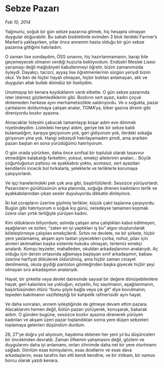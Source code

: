 # Sebze Pazarı

*Feb 10, 2014*

Yağmurlu, soğuk bir gün sebze pazarına gitmek, hiç hesapta olmayan duygular doğurabilir. Bu sabah bisikletimle evimden 3 blok ilerdeki Farmer’s Market’a yaklaşırken, yıllar önce annemin hasta olduğu bir gün sebze pazarına gittiğimi hatırladım.

O zaman lise sondaydım, ÖSS sınavını, hiç hazırlanmamanın, barajı bile geçemeyecek olmanın verdiği huzurla bekliyordum. Endüstri Meslek Lisesi yarışmayı değil mağlubiyeti kabullenmeyi öğretir, bizim zamanımızda öyleydi. Dayakçı, tacizci, ayyaş lise öğretmenlerinin sürgün yeriydi bizim okul. Ve ben de hiçbir hayali olmayan, hiçbir boktan anlamayan, aklı ve duyguları allak bullak dümdüz bir liseliydim.

Unutmayıp bir kenara koyduklarım vardı elbette. O gün sebze pazarında ister istemez gözlemlediklerim gibi. Bozkırın sert ayazı, kadın çoçuk dinlemeden herkese aynı merhametsizlikle saldırıyordu. Ve o soğukta, pazar çantalarını doldurmaya çalışan analar, TOMA’ya, biber gazına direnir gibi direniyordu bozkır ayazına.

Alınacaklar listesini çabucak tamamlayıp koşar adım eve dönmek niyetindeydim. Listedeki herşeyi aldım, geriye tek bir sebze kaldı bulamadığım, karşıya geçiyorum yok, geri gidiyorum yok, ilerdeki sokağa giriyorum yine yok. Hangi sebzeydi hatırlayamadım şimdi, ama ararken pazarı baştan en sona yürüdüğümü hatırlıyorum.

O gün orada yürürken, daha önce sınıfsal bir topluluk olarak tasavvur etmediğim kalabalığı farkettim; yoksul, emekçi ailelerinin anaları… Büyük çoğunluğunun paltosu ve ayakkabısı yoktu, acımasız, sert ayazdan kendilerini incecik bol hırkalarla, yeleklerle ve terliklerle korumaya çalışıyorlardı.

Ve işçi hanelerindeki pek çok ana gibi, başörtülülerdi. Sessizce yürüyorlardı. Pazarcıların gürültüsünün arka planında, soğuğa direnen kadınların terlik ve ayakkabılarından çıkan sesler duyuluyordu dikkatle dinleyince.

İki kat çorapların üzerine giyilmiş terlikler, küçük çakıl taşlarına çarpıyordu. Bugün gibi hatırlıyorum o soğuk kış günü, neredeyse tamamen kopmak üzere olan yırtık terliğiyle yürüyen kadını.

Kim olduklarını biliyordum; aslında çalışan ama çalıştıkları kabul edilmeyen, aşağılanan ve ezilen, “zaten en iyi yaptıkları iş bu” algısı oluşturularak köleleştirmeye çalışılan emekçilerdi. Sırtını ne devlete, ne bir şirkete, hiçbir yere yaslamamış, akşam aynı tastan yiyecekleri çorba, nohut, pilav için alınteri akıtmaktan başka sistemle hukuku olmayan, tertemiz emekçi analardı. Komşu teyzeler, mahalleden, okuldan arkadaşlarımın analarıydı. Aç olduğu için dersin ortasında ağlamaya başlayan sınıf arkadaşımın, babası üzerine harfiyat dökülerek öldürülmüş, ama hiçbir zaman cinayet denilmemiş, okula giydiği pantolon gömleğinden başka giyecek hiçbir şeyi olmayan sıra arkadaşımın analarıydı.

Hayat, bir şirkette veya devlet dairesinde sayısal bir değere dönüşebilenlere hayat; geri kalanlara ise yokluğun, eziyetin, hiç sayılmanın, aşağılanmanın, başörtüsünden ötürü “bunu şöyle bağla veya çık git” diye kovulmanın, tepeden bakılmanın vazifeleştiği bir kahpelik rafinerisidir aynı hayat.

Ve daha sonraları, annem iyileştiğinde de gitmeye devam ettim pazara. Alacaklarımı hemen değil, bütün pazarı yürüyerek, konuşarak, bakarak aldım. O günden bugüne, sessizce bozkır ayazına direnerek yürüyen kadınları ve akşam üzeri pazar toplandıktan sonra yere düşen sebzeleri toplamaya gelenleri düşündüm durdum.

26, 27'ye doğru yol alıyorum, hayatıma eklenen her yeni yıl bu düşünceleri bir öncekinden devraldı. Zaman öfkemin yatışmasını değil, gözlem ve duygularımı daha iyi anlamamı, onları zihnimde daha net bir yere oturtmamı sağladı. Gönlüm esas komşularını, esas dostlarını ve esas dava arkadaşlarını, esas tarafını ilan etti kendi kendine, ve bir intikam, bir namus borcu olarak yazdı kenara.

